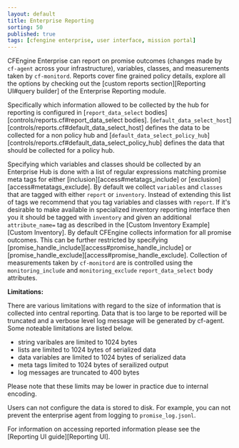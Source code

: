 ```yaml
---
layout: default
title: Enterprise Reporting
sorting: 50
published: true
tags: [cfengine enterprise, user interface, mission portal]
---
```


CFEngine Enterprise can report on promise outcomes (changes made by `cf-agent`
across your infrastructure), variables, classes, and measurements taken by
`cf-monitord`. Reports cover fine grained policy details, explore all the
options by checking out the [custom reports section][Reporting UI#query builder]
of the Enterprise Reporting module.

Specifically which information allowed to be collected by the hub for
reporting is configured in [`report_data_select` bodies][controls/reports.cf#report_data_select bodies].
[`default_data_select_host`][controls/reports.cf#default_data_select_host]
defines the data to be collected for a non policy hub and
[`default_data_select_policy_hub`][controls/reports.cf#default_data_select_policy_hub]
defines the data that should be
collected for a policy hub.

Specifying which variables and classes should be collected by an Enterprise Hub
is done with a list of regular expressions matching promise meta tags for either
[inclusion][access#metatags_include] or [exclusion][access#metatags_exclude]. By
default we collect `variables` and `classes` that are tagged with either
`report` or `inventory`. Instead of extending this list of tags we recommend
that you tag variables and classes with `report`. If it's desirable to make
available in specialized inventory reporting interface then you it should be
tagged with `inventory` and given an additional `attribute_name=` tag as
described in the [Custom Inventory Example][Custom Inventory]. By default
CFEngine collects information for all promise outcomes. This can be further
restricted by specifying [promise_handle_include][access#promise_handle_include]
or [promise_handle_exclude][access#promise_handle_exclude]. Collection of
measurements taken by `cf-monitord` are is controlled using the
`monitoring_include` and `monitoring_exclude` `report_data_select` body
attributes.

**Limitations:**

There are various limitations with regard to the size of information that is
collected into central reporting. Data that is too large to be reported will be
truncated and a verbose level log message will be generated by cf-agent. Some
noteable limitations are listed below.

* string varibales are limited to 1024 bytes
* lists are limited to 1024 bytes of serialized data
* data variables are limited to 1024 bytes of serialized data
* meta tags limited to 1024 bytes of serailized output
* log messages are truncated to 400 bytes

Please note that these limits may be lower in practice due to internal
encoding.

Users can not configure the data is stored to disk. For example, you can not
prevent the enterprise agent from logging to `promise_log.jsonl`.

For information on accessing reported information please see the
[Reporting UI guide][Reporting UI].
